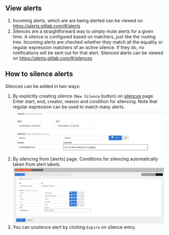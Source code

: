 ## View alerts

1. Incoming alerts, which are are being alerted can be viewed on https://alerts.gitlab.com/#/alerts
1. Silences are a straightforward way to simply mute alerts for a given time. A silence is configured based on matchers, just like the routing tree. Incoming alerts are checked whether they match all the equality or regular expression matchers of an active silence. If they do, no notifications will be sent out for that alert. Silenced alerts can be viewed on https://alerts.gitlab.com/#/silences 

## How to silence alerts

Silences can be added in two ways:
1. By explicitly creating silence (`New Silence` button) on [silences](https://alerts.gitlab.com/#/silences) page. Enter start, end, creator, reason and condition for silencing. Note that regular expression can be used to match many alerts.
![silence example](../img/manual-silence-example.png)
1. By silencing from [alerts] page. Conditions for silencing automatically taken from alert labels.
![silence example](../img/alert-silence-example.png)
1. You can unsilence alert by clicking `Expire` on silence entry.
